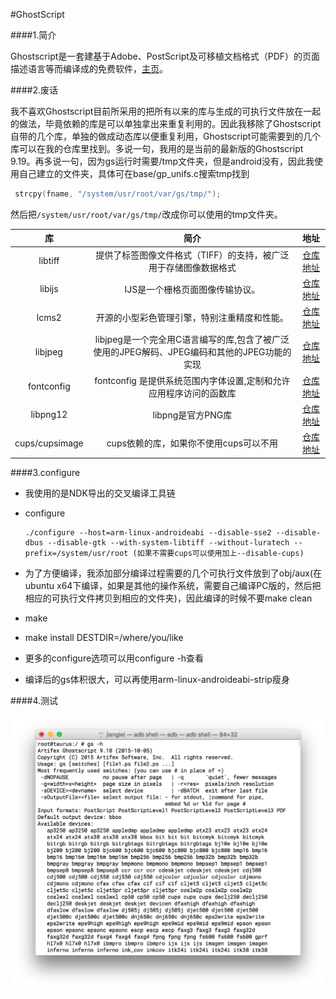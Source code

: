 #GhostScript

####1.简介

Ghostscript是一套建基于Adobe、PostScript及可移植文档格式（PDF）的页面描述语言等而编译成的免费软件，[主页](http://www.ghostscript.com)。

####2.废话

我不喜欢Ghostscript目前所采用的把所有以来的库与生成的可执行文件放在一起的做法，毕竟依赖的库是可以单独拿出来重复利用的。因此我移除了Ghostscript自带的几个库，单独的做成动态库以便重复利用，Ghostscript可能需要到的几个库可以在我的仓库里找到。多说一句，我用的是当前的最新版的Ghostscript 9.19。再多说一句，因为gs运行时需要/tmp文件夹，但是android没有，因此我使用自己建立的文件夹，具体可在base/gp_unifs.c搜索tmp找到 

```c
 strcpy(fname, "/system/usr/root/var/gs/tmp/");
```

然后把`/system/usr/root/var/gs/tmp/`改成你可以使用的tmp文件夹。

|       库        |                    简介                    |                    地址                    |
| :------------: | :--------------------------------------: | :--------------------------------------: |
|    libtiff     |    提供了标签图像文件格式（TIFF）的支持，被广泛用于存储图像数据格式    | [仓库地址](https://github.com/jianglei12138/libtiff) |
|     libijs     |            IJS是一个栅格页面图像传输协议。             | [仓库地址](https://github.com/jianglei12138/ijs) |
|     lcms2      |          开源的小型彩色管理引擎，特别注重精度和性能。          | [仓库地址](https://github.com/jianglei12138/libcms2) |
|    libjpeg     | libjpeg是一个完全用C语言编写的库,包含了被广泛使用的JPEG解码、JPEG编码和其他的JPEG功能的实现 | [仓库地址](https://github.com/jianglei12138/jpeg) |
|   fontconfig   | fontconfig 是提供系统范围内字体设置,定制和允许应用程序访问的函数库  | [仓库地址](https://github.com/jianglei12138/fontconfig) |
|    libpng12    |              libpng是官方PNG库               | [仓库地址](https://github.com/jianglei12138/libpng12) |
| cups/cupsimage |         cups依赖的库，如果你不使用cups可以不用          | [仓库地址](https://github.com/jianglei12138/cups) |

####3.configure

- 我使用的是NDK导出的交叉编译工具链

- configure

  ```shell
  ./configure --host=arm-linux-androideabi --disable-sse2 --disable-dbus --disable-gtk --with-system-libtiff --without-luratech --prefix=/system/usr/root (如果不需要cups可以使用加上--disable-cups)
  ```
- 为了方便编译，我添加部分编译过程需要的几个可执行文件放到了obj/aux(在ubuntu x64下编译，如果是其他的操作系统，需要自己编译PC版的，然后把相应的可执行文件拷贝到相应的文件夹)，因此编译的时候不要make clean
- make
- make install DESTDIR=/where/you/like
- 更多的configure选项可以用configure -h查看
- 编译后的gs体积很大，可以再使用arm-linux-androideabi-strip瘦身

####4.测试

![test](art/test.png)